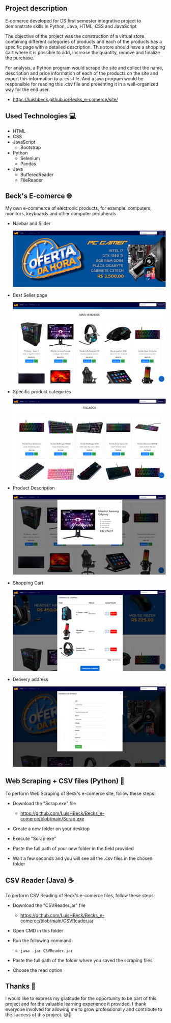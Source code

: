 <!-- ![Logo of the project](https://github.com/LuisHBeck/Becks_e-comerce/blob/main/site/logo/Laranja%20.png) -->

## Project description 
E-comerce developed for DS first semester integrative project to demonstrate skills in Python, Java, HTML, CSS and JavaScript

The objective of the project was the construction of a virtual store containing different categories of products and each of the products has a specific page with a detailed description. 
This store should have a shopping cart where it is possible to add, increase the quantity, remove and finalize the purchase.

For analysis, a Python program would scrape the site and collect the name, description and price information of each of the products on the site and export this information to a .cvs file. And a java program would be responsible for reading this .csv file and presenting it in a well-organized way for the end user.

* https://luishbeck.github.io/Becks_e-comerce/site/

## Used Technologies 💻
* HTML
* CSS
* JavaScript
    - Bootstrap
* Python
    - Selenium  
    - Pandas
* Java
    - BufferedReader
    - FileReader

## Beck's E-comerce 🌐
My own e-commerce of electronic products, for example: computers, monitors, keyboards and other computer peripherals

* Navbar and Slider

    ![Nav + Slider](https://github.com/LuisHBeck/Becks_e-comerce/blob/main/public/readme/nav_slider.png)

* Best Seller page

    ![best seller page](https://github.com/LuisHBeck/Becks_e-comerce/blob/main/public/readme/best_seller.png)


* Specific product categories

    ![specific category](https://github.com/LuisHBeck/Becks_e-comerce/blob/main/public/readme/specific_category.png)


* Product Description 

    ![product description](https://github.com/LuisHBeck/Becks_e-comerce/blob/main/public/readme/product_description.png)


* Shopping Cart 

    ![product description](https://github.com/LuisHBeck/Becks_e-comerce/blob/main/public/readme/shopping_cart.png)

* Delivery address 

    ![delivery address](https://github.com/LuisHBeck/Becks_e-comerce/blob/main/public/readme/delivery_address.png)


## Web Scraping + CSV files (Python) 🐍
To perform Web Scraping of Beck's e-comerce site, follow these steps:

* Download the "Scrap.exe" file
    - https://github.com/LuisHBeck/Becks_e-comerce/blob/main/Scrap.exe

* Create a new folder on your desktop

* Execute "Scrap.exe"

* Paste the full path of your new folder in the field provided

* Wait a few seconds and you will see all the .csv files in the chosen folder


## CSV Reader (Java) ☕
To perform CSV Reading of Beck's e-comerce files, follow these steps:

* Download the "CSVReader.jar" file
    - https://github.com/LuisHBeck/Becks_e-comerce/blob/main/CSVReader.jar

* Open CMD in this folder

* Run the following command
    - ```java -jar CSVReader.jar```

* Paste the full path of the folder where you saved the scraping files

* Choose the read option

## Thanks 🚀

I would like to express my gratitude for the opportunity to be part of this project and for the valuable learning experience it provided. I thank everyone involved for allowing me to grow professionally and contribute to the success of this project. 😃🚀

    
